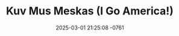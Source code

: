 ---
layout: movie-video-data
date: 2025-03-01 21:25:08 -0761
categories: movie

# Site Attributes
title: "Kuv Mus Meskas (I Go America!)"
permalink: "/movie/Kuv_Mus_Meskas_(I_Go_America!)"

# Movie Attributes
synopsis: ""
producer: "101 Entertainment"
director: ""
writer: ""
video_link: "https://youtu.be/vKMCI70Qr4o?si=NzWcjquY6e-etowH"
genre: "Drama Comedy"
year: "2008"
release_type: "DVD"
storage: "Center for Hmong Studies"
thumbnail: "/assets/images/movie_thumbnails/Kuv Mus Meskas (I Go America!).jpeg"
publishing_company: "101 Entertainment"

# Sequels + Parts
base_movie: ""
total_parts: 
sequel: ""

# Movie Cast
cast:
- name: "Txais Hawj"
- name: "Paj Thoj"
- name: "Eb Lauj"
- name: "Ntxhi Xyooj"
- name: "Cua Yaj"
---